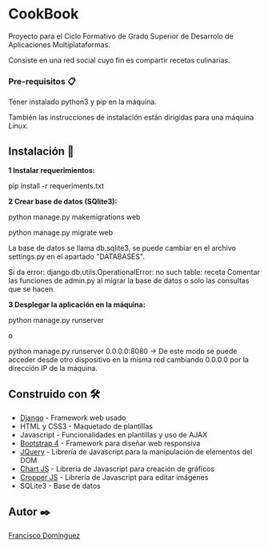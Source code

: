 # CookBook

Proyecto para el Ciclo Formativo de Grado Superior de Desarrolo de Aplicaciones Multiplataformas.

Consiste en una red social cuyo fin es compartir recetas culinarias.

### Pre-requisitos 📋
Tener instalado python3 y pip en la máquina.

También las instrucciones de instalación están dirigidas para una máquina _Linux._

## Instalación 🔧

**1 Instalar requerimientos:**

pip install -r requeriments.txt

**2 Crear base de datos (SQlite3):**

python manage.py makemigrations web

python manage.py migrate web

La base de datos se llama db.sqlite3, se puede cambiar en el archivo settings.py en el apartado "DATABASES".

Si da error: django.db.utils.OperationalError: no such table: receta
  Comentar las funciones de admin.py al migrar la base de datos o solo las consultas que se hacen.

**3 Desplegar la aplicación en la máquina:**

python manage.py runserver

o

python manage.py runserver 0.0.0.0:8080 -> De este modo se puede acceder desde otro dispositivo en la misma red cambiando 0.0.0.0 por la dirección IP de la máquina.

## Construido con 🛠️
* [Django](https://www.djangoproject.com/) - Framework web usado
* HTML y CSS3 - Maquetado de plantillas
* Javascript - Funcionalidades en plantillas y uso de AJAX
* [Bootstrap 4](https://getbootstrap.com/) - Framework para diseñar web responsiva
* [JQuery](https://jquery.com/) - Librería de Javascript para la manipulación de elementos del DOM
* [Chart JS](https://www.chartjs.org/) - Librería de Javascript para creación de gráficos
* [Cropper JS](https://fengyuanchen.github.io/cropperjs/) - Librería de Javascript para editar imágenes
* SQLite3 - Base de datos

## Autor ✒️

[Francisco Domínguez](https://github.com/currodmmoguer/)
